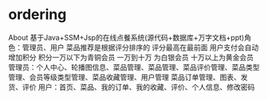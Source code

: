 # ordering
About 基于Java+SSM+Jsp的在线点餐系统(源代码+数据库+万字文档+ppt)角色：管理员、用户  菜品推荐是根据评分排序的 评分最高在最前面  用户支付会自动增加积分  积分一万以下为青铜会员  一万到十万 为白银会员  十万以上为黄金会员  管理员：个人中心、轮播图信息、菜品管理、菜品管理、菜品评价管理、菜品类型管理、会员等级类型管理、菜品收藏管理、用户管理 菜品订单管理、图表、发货、评价  用户：首页、菜品、我的订单、我的收藏、评价、个人信息、修改密码
